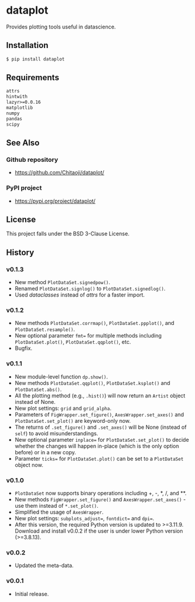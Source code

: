 # dataplot
Provides plotting tools useful in datascience.

## Installation
```sh
$ pip install dataplot
```

## Requirements
```txt
attrs
hintwith
lazyr>=0.0.16
matplotlib
numpy
pandas
scipy
```

## See Also
### Github repository
* https://github.com/Chitaoji/dataplot/

### PyPI project
* https://pypi.org/project/dataplot/

## License
This project falls under the BSD 3-Clause License.

## History
### v0.1.3
* New method `PlotDataSet.signedpow()`.
* Renamed `PlotDataSet.signlog()` to `PlotDataSet.signedlog()`.
* Used *dataclasses* instead of *attrs* for a faster import.

### v0.1.2
* New methods `PlotDataSet.corrmap()`, `PlotDataSet.ppplot()`, and `PlotDataSet.resample()`.
* New optional parameter `fmt=` for multiple methods including `PlotDataSet.plot()`, `PlotDataSet.qqplot()`, etc.
* Bugfix.

### v0.1.1
* New module-level function `dp.show()`.
* New methods `PlotDataSet.qqplot()`, `PlotDataSet.ksplot()` and `PlotDataSet.abs()`.
* All the plotting method (e.g., `.hist()`) will now return an `Artist` object instead of None.
* New plot settings: `grid` and `grid_alpha`.
* Parameters of `FigWrapper.set_figure()`, `AxesWrapper.set_axes()` and `PlotDataSet.set_plot()` are keyword-only now.
* The returns of `.set_figure()` and `.set_axes()` will be None (instead of `self`) to avoid misunderstandings.
* New optional parameter `inplace=` for `PlotDataSet.set_plot()` to decide whether the changes will happen in-place (which is the only option before) or in a new copy.
* Parameter `ticks=` for `PlotDataSet.plot()` can be set to a `PlotDataSet` object now.

### v0.1.0
* `PlotDataSet` now supports binary operations including +, -, *, /, and **.
* New methods `FigWrapper.set_figure()` and `AxesWrapper.set_axes()` - use them instead of `*.set_plot()`.
* Simplified the usage of `AxesWrapper`.
* New plot settings: `subplots_adjust=`, `fontdict=` and `dpi=`.
* After this version, the required Python version is updated to >=3.11.9. Download and install v0.0.2 if the user is under lower Python version (>=3.8.13).

### v0.0.2
* Updated the meta-data.

### v0.0.1
* Initial release.
